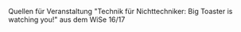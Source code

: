 Quellen für Veranstaltung "Technik für Nichttechniker: Big Toaster is watching
you!" aus dem WiSe 16/17
